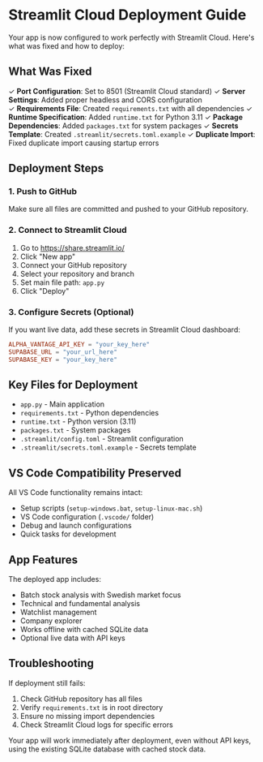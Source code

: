 # Streamlit Cloud Deployment Guide

Your app is now configured to work perfectly with Streamlit Cloud. Here's what was fixed and how to deploy:

## What Was Fixed

✓ **Port Configuration**: Set to 8501 (Streamlit Cloud standard)
✓ **Server Settings**: Added proper headless and CORS configuration  
✓ **Requirements File**: Created `requirements.txt` with all dependencies
✓ **Runtime Specification**: Added `runtime.txt` for Python 3.11
✓ **Package Dependencies**: Added `packages.txt` for system packages
✓ **Secrets Template**: Created `.streamlit/secrets.toml.example`
✓ **Duplicate Import**: Fixed duplicate import causing startup errors

## Deployment Steps

### 1. Push to GitHub
Make sure all files are committed and pushed to your GitHub repository.

### 2. Connect to Streamlit Cloud
1. Go to https://share.streamlit.io/
2. Click "New app"
3. Connect your GitHub repository
4. Select your repository and branch
5. Set main file path: `app.py`
6. Click "Deploy"

### 3. Configure Secrets (Optional)
If you want live data, add these secrets in Streamlit Cloud dashboard:
```toml
ALPHA_VANTAGE_API_KEY = "your_key_here"
SUPABASE_URL = "your_url_here" 
SUPABASE_KEY = "your_key_here"
```

## Key Files for Deployment

- `app.py` - Main application
- `requirements.txt` - Python dependencies
- `runtime.txt` - Python version (3.11)
- `packages.txt` - System packages
- `.streamlit/config.toml` - Streamlit configuration
- `.streamlit/secrets.toml.example` - Secrets template

## VS Code Compatibility Preserved

All VS Code functionality remains intact:
- Setup scripts (`setup-windows.bat`, `setup-linux-mac.sh`)
- VS Code configuration (`.vscode/` folder)
- Debug and launch configurations
- Quick tasks for development

## App Features

The deployed app includes:
- Batch stock analysis with Swedish market focus
- Technical and fundamental analysis
- Watchlist management
- Company explorer
- Works offline with cached SQLite data
- Optional live data with API keys

## Troubleshooting

If deployment still fails:
1. Check GitHub repository has all files
2. Verify `requirements.txt` is in root directory
3. Ensure no missing import dependencies
4. Check Streamlit Cloud logs for specific errors

Your app will work immediately after deployment, even without API keys, using the existing SQLite database with cached stock data.